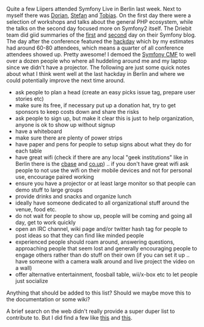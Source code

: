 Quite a few Liipers attended Symfony Live in Berlin last week. Next to myself there was
[Dorian](https://github.com/gnutix), [Stefan](https://github.com/paschke) and
[Tobias](https://github.com/tobion). On the first day there were a selection of workshops
and talks about the general PHP ecosystem, while the talks on the second day focused more
on Symfony2 itself. The Driebit team did giid summaries of the
[first](http://symfony-blog.driebit.nl/2012/11/symfony-live-berlin-2012-day-1/) and
[second](http://symfony-blog.driebit.nl/2012/11/symfony-live-berlin-2012-day-2/) day on
their Symfony blog. The day after the conference featured the
[hackday](http://berlin2012.live.symfony.com/hacking-day.html) which by my estimates
had around 60-80 attendees, which means a quarter of all conference attendees showed up.
Pretty awesome! I demoed the [Symfony CMF](http://cmf.symfony.com) to well over a dozen
people who where all huddeling around me and my laptop since we didn't have a projector.
The following are just some quick notes about what I think went well at the last hackday in
Berlin and where we could potentially improve the next time around.

* ask people to plan a head (create an easy picks issue tag, prepare user stories etc)
* make sure its free, if necessary put up a donation hat, try to get sponsors to keep costs down and share the risks
* ask people to sign up, but make it clear this is just to help organization, anyone is ok to show up without signup
* have a whiteboard
* make sure there are plenty of power strips
* have paper and pens for people to setup signs about what they do for each table
* have great wifi (check if there are any local "geek institutions" like in Berlin there is the [cbase](http://www.c-base.org) and [co.up](http://co-up.de)) .. if you don't have great wifi ask people to not use the wifi on their mobile devices and not for personal use, encourage paired working
* ensure you have a projector or at least large monitor so that people can demo stuff to large groups
* provide drinks and snacks and organize lunch
* ideally have someone dedicated to all organizational stuff around the venue, food etc.
* do not wait for people to show up, people will be coming and going all day, get to work quickly
* open an IRC channel, wiki page and/or twitter hash tag for people to post ideas so that they can find like minded people
* experienced people should roam around, answering questions, approaching people that seem lost and generally encouraging people to engage others rather than do stuff on their own (if you can set it up .. have someone with a camera walk around and live project the video on a wall)
* offer alternative entertainment, foosball table, wii/x-box etc to let people just socialize

Anything that should be added to this list? Should we maybe move this to the documentation or some wiki?

A brief search on the web didn't really provide a super duper list to contribute to.
But I did find a few like [this](http://www.dutiee.com/guide-organizing-successful-hackathon-social-good/)
and [this](http://rosshill.com.au/hack-day-howto/).
